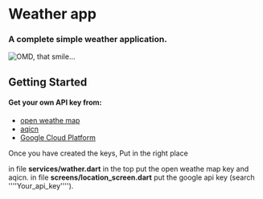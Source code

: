 # Weather app

### A complete simple weather application.

![OMD, that smile...](https://media.giphy.com/media/aDFewF551mpb3kx2EM/giphy.gif)

## Getting Started
#### Get your own API key from:
 * [open weathe map](https://openweathermap.org/api)
 * [aqicn](https://aqicn.org/api/)
 * [Google Cloud Platform](https://console.cloud.google.com/)

  Once you have created the keys,
  Put in the right place
  
  in file **services/wather.dart** in the top put the open weathe map key and aqicn.
  in file **screens/location_screen.dart** put the google api key (search ''''Your_api_key'''').
